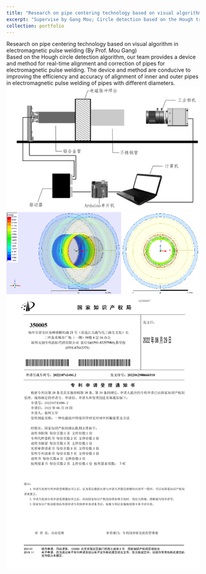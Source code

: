 ```yaml
---
title: "Research on pipe centering technology based on visual algorithm in electromagnetic pulse welding"
excerpt: "Supervise by Gang Mou; Circle detection based on the Hough transform; Automatic control system construction based on Arduino<br/><img src='/images/pipe centering.png'>"
collection: portfolio
---
```


Research on pipe centering technology based on visual algorithm in electromagnetic pulse welding (By Prof. Mou Gang) <br/>
Based on the Hough circle detection algorithm, our team provides a device and method for real-time alignment and correction of pipes for electromagnetic pulse welding. The device and method are conducive to improving the efficiency and accuracy of alignment of inner and outer pipes in electromagnetic pulse welding of pipes with different diameters. <br/>
<img src='/images/pipe centering.png'><br/>
<img src='/images/pipe centering2.png'><br/>
<img src='/images/pipe centering3.png'><br/>

